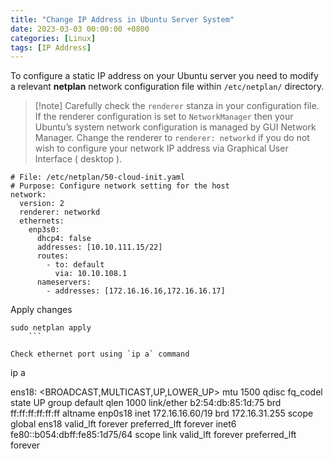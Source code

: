 ```yaml
---
title: "Change IP Address in Ubuntu Server System"
date: 2023-03-03 00:00:00 +0800
categories: [Linux]
tags: [IP Address]
---
```

 
To configure a static IP address on your Ubuntu server you need to modify a relevant **netplan** network configuration file within `/etc/netplan/` directory.

> [!note] Carefully check the `renderer` stanza in your configuration file. If the renderer configuration is set to `NetworkManager` then your Ubuntu’s system network configuration is managed by GUI Network Manager. Change the renderer to `renderer: networkd` if you do not wish to configure your network IP address via Graphical User Interface ( desktop ).

```
# File: /etc/netplan/50-cloud-init.yaml
# Purpose: Configure network setting for the host
network:
  version: 2
  renderer: networkd
  ethernets:
    enp3s0:
      dhcp4: false
      addresses: [10.10.111.15/22]
      routes:
        - to: default
          via: 10.10.108.1
      nameservers:
        - addresses: [172.16.16.16,172.16.16.17]
```

Apply changes
```
sudo netplan apply
	```

Check ethernet port using `ip a` command
```
ip a

ens18: <BROADCAST,MULTICAST,UP,LOWER_UP> mtu 1500 qdisc fq_codel state UP group default qlen 1000
    link/ether b2:54:db:85:1d:75 brd ff:ff:ff:ff:ff:ff
    altname enp0s18
    inet 172.16.16.60/19 brd 172.16.31.255 scope global ens18
       valid_lft forever preferred_lft forever
    inet6 fe80::b054:dbff:fe85:1d75/64 scope link
       valid_lft forever preferred_lft forever
```